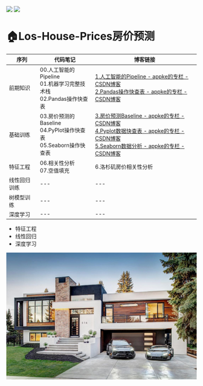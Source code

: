 <a href="https://blog.csdn.net/oppo603"><img src="https://img.shields.io/badge/CSDN-@appke__-666.svg?style=flat&colorA=red"></a>&nbsp;<a href="https://www.jianshu.com/u/4dc749fdfbb7"><img src="https://img.shields.io/badge/%E7%AE%80%E4%B9%A6-@geekAppke-b561fe.svg?style=flat&colorA=ed6f59"></a>


# 🏠Los-House-Prices房价预测

序列|代码笔记|博客链接
---|---|---
前期知识|00.人工智能的Pipeline<br>01.机器学习完整技术栈<br>02.Pandas操作快查表|[1.人工智能的Pipeline - appke的专栏 - CSDN博客](https://blog.csdn.net/oppo603/article/details/100133241)<br>[2.Pandas操作快查表 - appke的专栏 - CSDN博客](https://blog.csdn.net/oppo603/article/details/100133269)
基础训练|03.房价预测的Baseline<br>04.PyPlot操作快查表<br>05.Seaborn操作快查表|[3.房价预测Baseline - appke的专栏 - CSDN博客](https://blog.csdn.net/oppo603/article/details/100133613)<br>[4.Pyplot数据快查表 - appke的专栏 - CSDN博客](https://blog.csdn.net/oppo603/article/details/100154633)<br>[5.Seaborn数据分析 - appke的专栏 - CSDN博客](https://blog.csdn.net/oppo603/article/details/100555390)
特征工程|06.相关性分析<br>07.空值填充|6.洛杉矶房价相关性分析
线性回归训练|---|---
树模型训练|---|---
深度学习|---|---





- 特征工程
- 线性回归
- 深度学习






![](images/los-house.jpg)
